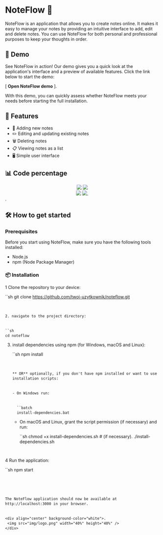# NoteFlow 📝

NoteFlow is an application that allows you to create notes online. It makes it easy to manage your notes by providing an intuitive interface to add, edit and delete notes. You can use NoteFlow for both personal and professional purposes to keep your thoughts in order.

## 🚀 Demo

See NoteFlow in action! Our demo gives you a quick look at the application's interface and a preview of available features. Click the link below to start the demo:

[ <a href="https://github.com/matiqueue/NoteFlow/tree/main/Beta-NoteFlow" style="text-decoration: none; font-weight: bold; text-decoration-color: white;">Open NoteFlow demo</a> ].

With this demo, you can quickly assess whether NoteFlow meets your needs before starting the full installation.


## 🌟 Features
- 📌 Adding new notes
- ✏️ Editing and updating existing notes
- 🗑️ Deleting notes
- 📋 Viewing notes as a list
- 🖥️ Simple user interface

## 📊 Code percentage

<div align="center">
    <img src="https://img.shields.io/github/languages/top/matiqueue/NoteFlow?color=%23FFA500">
    <img src="https://img.shields.io/github/stars/matiqueue/NoteFlow?color=%FFFFFFF&logoColor=%FFFFFFF">
    <br>
    <img src="https://img.shields.io/github/last-commit/matiqueue/NoteFlow?color=%FFFFFFF&logoColor=%FFFFFFF">
    <img src="https://img.shields.io/github/commit-activity/w/matiqueue/NoteFlow?color=%23FFA500">.
</div>.

## 🛠 How to get started


### Prerequisites
Before you start using NoteFlow, make sure you have the following tools installed:


- Node.js
- npm (Node Package Manager)


### 📦 Installation


1 Clone the repository to your device:


   ``sh
   git clone https://github.com/twoj-uzytkownik/noteflow.git
   ```


2. navigate to the project directory:


   ``sh
   cd noteflow
   ```


3. install dependencies using npm (for Windows, macOS and Linux):


   ``sh
   npm install
   ```


   ** OR** optionally, if you don't have npm installed or want to use installation scripts:


   - On Windows run:


     ``batch
     install-dependencies.bat
     ```


   - On macOS and Linux, grant the script permission (if necessary) and run:


     ``sh
     chmod +x install-dependencies.sh # (if necessary).
     ./install-dependencies.sh
     ```


4 Run the application:


   ``sh
   npm start
   ```




The NoteFlow application should now be available at http://localhost:3000 in your browser.


<div align="center" background-color="white">.
    <img src="img/logo.png" width="40%" height="40%" />
</div>


